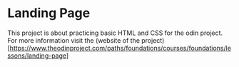 # Landing Page

This project is about practicing basic HTML and CSS for the odin project. For more information visit the (website of the project)[https://www.theodinproject.com/paths/foundations/courses/foundations/lessons/landing-page]
